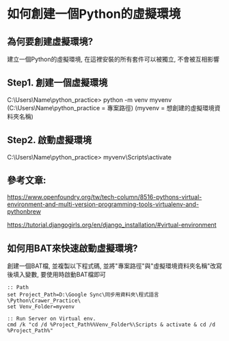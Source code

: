 # 如何創建一個Python的虛擬環境

## 為何要創建虛擬環境?
建立一個Python的虛擬環境, 在這裡安裝的所有套件可以被獨立, 不會被互相影響

## Step1. 創建一個虛擬環境
C:\Users\Name\python_practice> python -m venv myvenv
(C:\Users\Name\python_practice = 專案路徑)  (myvenv = 想創建的虛擬環境資料夾名稱)

## Step2. 啟動虛擬環境
C:\Users\Name\python_practice> myvenv\Scripts\activate

## 參考文章:
https://www.openfoundry.org/tw/tech-column/8516-pythons-virtual-environment-and-multi-version-programming-tools-virtualenv-and-pythonbrew

https://tutorial.djangogirls.org/en/django_installation/#virtual-environment

## 如何用BAT來快速啟動虛擬環境?
創建一個BAT檔, 並複製以下程式碼, 並將"專案路徑"與"虛擬環境資料夾名稱"改寫後填入變數, 要使用時啟動BAT檔即可

```
:: Path
set Project_Path=D:\Google Sync\同步用資料夾\程式語言\Python\Crawer_Practice\
set Venv_Folder=myvenv

:: Run Server on Virtual env.
cmd /k "cd /d %Project_Path%%Venv_Folder%\Scripts & activate & cd /d %Project_Path%"
```